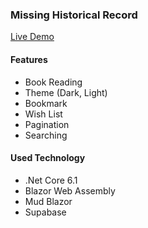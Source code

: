 ### Missing Historical Record

[Live Demo](https://htetpyie-blazor-web-asm-mhr.netlify.app/)

#### Features
* Book Reading
* Theme (Dark, Light)
* Bookmark
* Wish List
* Pagination
* Searching

#### Used Technology
* .Net Core 6.1
* Blazor Web Assembly
* Mud Blazor
* Supabase
